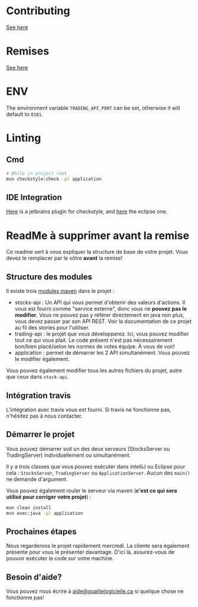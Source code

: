 # Contributing

[See here](CONTRIBUTING.md)

# Remises

[See here](http://projet2018.qualitelogicielle.ca/)

# ENV
The environment variable `TRADING_API_PORT` can be set, otherwise it
will default to `8181`.

# Linting

## Cmd
```bash
# While in project root
mvn checkstyle:check -pl application
```

## IDE Integration
[Here](https://plugins.jetbrains.com/plugin/1065-checkstyle-idea)
is a jetbrains plugin for checkstyle, and
[here](https://checkstyle.org/eclipse-cs/#!/)
the eclipse one.

# ReadMe à supprimer avant la remise

Ce readme sert à vous expliquer la structure de base de votre projet. Vous devez le remplacer par le vôtre **avant** la remise!

## Structure des modules

Il existe trois [modules maven](https://maven.apache.org/guides/mini/guide-multiple-modules.html) dans le projet : 

 * stocks-api : Un API qui vous permet d'obtenir des valeurs d'actions. Il vous est fourni comme "service externe", donc vous ne **pouvez pas le modifier**. Vous ne pouvez pas y référer directement en java non plus, vous devez passer par son API REST. Voir la documentation de ce projet au fil des stories pour l'utiliser.
 * trading-api : le projet que vous développerez. Ici, vous pouvez modifier tout ce qui vous plait. Le code présent n'est pas nécessairement bon/bien placé/selon les normes de votes équipe. À vous de voir!
 * application : permet de démarrer les 2 API simultanément. Vous pouvez le modifier également.
 
Vous pouvez également modifier tous les autres fichiers du projet, autre que ceux dans `stock-api`.

## Intégration travis

L'intégration avec travis vous est fourni. Si travis ne fonctionne pas, n'hésitez pas à nous contacter.

## Démarrer le projet

Vous pouvez démarrer soit un des deux serveurs (StocksServer ou TradingServer) individuellement ou simultanément.

Il y a trois classes que vous pouvez exécuter dans intelliJ ou Eclipse pour cela : `StocksServer`, `TradingServer` ou `ApplicationServer`. Aucun des `main()` ne demande d'argument.

Vous pouvez également rouler le serveur via maven (**c'est ce qui sera utilisé pour corriger votre projet**) : 

```bash
mvn clean install
mvn exec:java -pl application
```

## Prochaines étapes

Nous regarderons le projet rapidement mercredi. La cliente sera également présente pour vous le présenter davantage. D'ici là, assurez-vous de pouvoir exécuter le code sur votre machine.

## Besoin d'aide?

Vous pouvez nous écrire à aide@qualitelogicielle.ca si quelque chose ne fonctionne pas!
